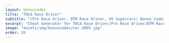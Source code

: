 ```yaml
---
layout: bonuscodes
title: "TOCA Race Driver"
subtitle: "(Pro Race Driver, DTM Race Driver, V8 Supercars) Bonus Codes"
excerpt: "Cheat Generator for TOCA Race Driver/Pro Race Driver/DTM Race Driver/V8 Supercars."
image: "assets/img/bonuscodes/cmr-2005.jpg"
order: 20
---
```


<script type="text/python">
from browser import document, html, bind
from generators import rd1

@bind('#generate', 'click')
def onGenerate(ev):
    try:
        accessCode = int(document['access-code'].value)
        if not (accessCode >= 1 and accessCode <= rd1.ACCESS_CODE_MAX):
            raise ValueError
    except (TypeError, ValueError):
        document['invalid-access-code'].style.display = 'inline'
        return

    document['invalid-access-code'].style.display = 'none'
    cheatCodes = ['All cars', 'All tracks', 'Realistic handling', 'Realistic damage', 'All championships', 'All Pro Challenges',
                    'Different handling', 'Invincible cars', 'Unlock credits']

    document['outbox-window-full'].style.display = 'block'
    document['output-window'].clear()

    def gen():
        for index, cheat in enumerate(cheatCodes):
            cryptedCode = rd1.generateCode(accessCode, index)
            if cryptedCode:
                yield html.B(f'{cheat}: ') + html.CODE(cryptedCode)
    document['output-window'] <= html.UL(html.LI(ch) for ch in gen())

document['access-code'].min = 1
document['access-code'].max = rd1.ACCESS_CODE_MAX
</script>
